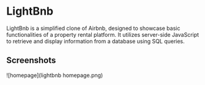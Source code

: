# LightBnb

LightBnb is a simplified clone of Airbnb, designed to showcase basic functionalities of a property rental platform. It utilizes server-side JavaScript to retrieve and display information from a database using SQL queries.

## Screenshots

![homepage](lightbnb homepage.png)
